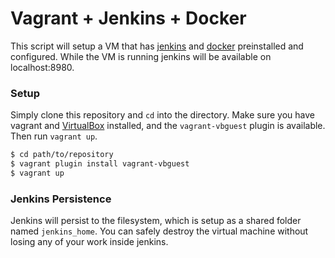 # Vagrant + Jenkins + Docker

This script will setup a VM that has [jenkins][jenkins] and [docker][docker] preinstalled and configured. While the VM is running jenkins will be available on localhost:8980.

[jenkins]: https://jenkins-ci.org
[docker]: https://www.docker.com

### Setup

Simply clone this repository and `cd` into the directory. Make sure you have vagrant and [VirtualBox][virtualbox] installed, and the `vagrant-vbguest` plugin is available. Then run `vagrant up`.

```bash
$ cd path/to/repository
$ vagrant plugin install vagrant-vbguest
$ vagrant up
```

[virtualbox]: https://www.virtualbox.org

### Jenkins Persistence

Jenkins will persist to the filesystem, which is setup as a shared folder named `jenkins_home`. You can safely destroy the virtual machine without losing any of your work inside jenkins.